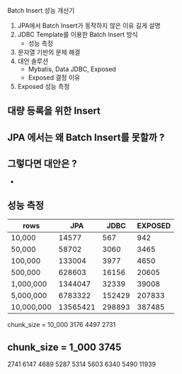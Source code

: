 Batch Insert 성능 개선기

1. JPA에서 Batch Insert가 동작하지 않은 이유 길게 설명
2. JDBC Template를 이용한 Batch Insert 방식
   - 성능 측정
3. 문자열 기반의 문제 해결
4. 대안 솔루션
    - Mybatis, Data JDBC, Exposed
    - Exposed 결정 이유
5. Exposed 성능 측정

## 대량 등록을 위한 Insert

## JPA 에서는 왜 Batch Insert를 못할까 ?



## 그렇다면 대안은 ?

* 

## 성능 측정

rows | JPA | JDBC | EXPOSED
-----|-----|------|--------
10,000 | 14577 | 567 | 942
50,000 | 58702 | 3060 | 3465
100,000 | 133004 | 3977 | 4650
500,000 | 628603 | 16156 | 20605
1,000,000 | 1344047 | 32339 | 39008
5,000,000 | 6783322 | 152429 | 207833
10,000,000 | 13565421 | 298893 | 387485

chunk_size = 10_000
3176
4497
2731



chunk_size = 1_000
3745
----
2741
6147
4689
5287
5314
5603
6340
5490
11939